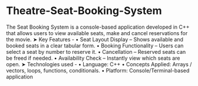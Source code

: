 # Theatre-Seat-Booking-System
The Seat Booking System is a console-based application developed in C++ that allows users to view available seats, make and cancel reservations for the movie.
➤ Key Features -
• Seat Layout Display – Shows available and booked seats in a clear tabular form.
• Booking Functionality – Users can select a seat by number to reserve it.
• Cancellation – Reserved seats can be freed if needed.
• Availability Check – Instantly view which seats are open.
➤ Technologies used -
• Language: C++
• Concepts Applied: Arrays / vectors, loops, functions, conditionals. 
• Platform: Console/Terminal-based application

